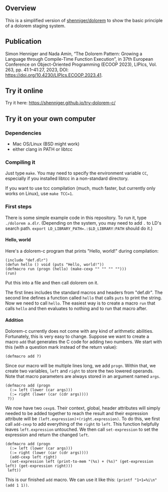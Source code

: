## Overview
This is a simplified version of [shenniger/dolorem](https://github.com/shenniger/dolorem) to show the basic principle of
a dolorem staging system.

## Publication
Simon Henniger and Nada Amin, “The Dolorem Pattern: Growing a Language through Compile-Time Function Execution”,
in 37th European Conference on Object-Oriented Programming (ECOOP 2023), LIPIcs, Vol. 263, pp. 41:1–41:27,
2023, DOI: <https://doi.org/10.4230/LIPIcs.ECOOP.2023.41>.

## Try it online
Try it here: https://shenniger.github.io/try-dolorem-c/

## Try it on your own computer

### Dependencies
* Mac OS/Linux (BSD might work)
* either clang in PATH or libtcc

### Compiling it
Just type `make`. You may need to specify the environment variable `CC`, especially if you installed libtcc in a non-standard directory.

If you want to use tcc compilation (much, much faster, but currently only works on Linux), use `make TCC=1`.

### First steps
There is some simple example code in this repository. To run it, type `./dolorem a.dlr`. (Depending on the system, you may need to add `.` to LD's search path. `export LD_LIBRARY_PATH=.:$LD_LIBRARY:PATH` should do it.)

#### Hello, world
Here's a dolorem-c program that prints "Hello, world!" during compilation:

```
(include "def.dlr")
(defun hello () void (puts "Hello, world!"))
(defmacro run (progn (hello) (make-cexp "" "" "" "")))
(run)
```

Put this into a file and then call dolorem on it.

The first lines includes the standard macros and headers from "def.dlr". The second line
defines a function called `hello` that calls `puts` to print the string. Now we need to
call `hello`. The easiest way is to create a macro `run` that calls `hello` and then evaluates
to nothing and to run that macro after.

#### Addition
Dolorem-c currently does not come with any kind of arithmetic abilities. Fortunately,
this is very easy to change. Suppose we want to create a macro `add` that generates the C
code for adding two numbers. We start with this (with a question mark instead of the return
value):

```
(defmacro add ?)
```

Since our macro will be multiple lines long, we add `progn`. Within that, we create two
variables, `left` and `right` to store the two lowered operands. Note that macro parameters
are always stored in an argument named `args`.

```
(defmacro add (progn
  (:= left (lower (car args)))
  (:= right (lower (car (cdr args))))
 ?))
```

We now have two `cexp`s. Their context, global, header attributes will simply needed to be
added together to reach the result and their expression attribute will be
`(left.expression)+(right.expression)`. To do this, we first call `add-cexp` to add everything of
the `right` to `left`. This function helpfully leaves `left.expression` untouched. We then
call `set-expression` to set the expression and return the changed `left`.

```
(defmacro add (progn
  (:= left (lower (car args)))
  (:= right (lower (car (cdr args))))
  (add-cexp left right)
  (set-expression left (print-to-mem "(%s) + (%s)" (get-expression left) (get-expression right)))
 left))
```

This is our finished `add` macro. We can use it like this: `(printf "1+1=%i\n" (add 1 1))`.
